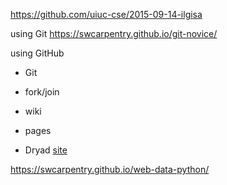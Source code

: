 https://github.com/uiuc-cse/2015-09-14-ilgisa

using Git
https://swcarpentry.github.io/git-novice/

using GitHub

- Git
- fork/join
- wiki
- pages

- Dryad [site](http://datadryad.org/pages/faq)


https://swcarpentry.github.io/web-data-python/